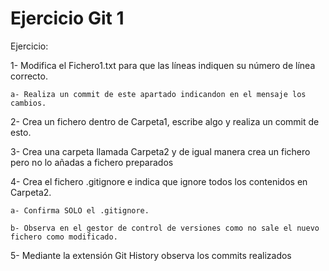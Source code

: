 # Ejercicio Git 1

Ejercicio:

1- Modifica el Fichero1.txt para que las líneas indiquen su número de línea correcto.

    a- Realiza un commit de este apartado indicandon en el mensaje los cambios.

2- Crea un fichero dentro de Carpeta1, escribe algo y realiza un commit de esto.

3- Crea una carpeta llamada Carpeta2 y de igual manera crea un fichero pero no lo añadas a fichero preparados 

4- Crea el fichero .gitignore e indica que ignore todos los contenidos en Carpeta2.

    a- Confirma SOLO el .gitignore.

    b- Observa en el gestor de control de versiones como no sale el nuevo fichero como modificado.
    
5- Mediante la extensión Git History observa los commits realizados






